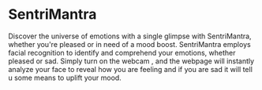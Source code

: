 # SentriMantra
Discover the universe of emotions with a single glimpse with SentriMantra, whether you're pleased or in need of a mood boost.  SentriMantra employs facial recognition to identify and comprehend your emotions, whether pleased or sad.  Simply turn on the webcam , and the webpage will instantly analyze your face to reveal how you are feeling and if you are sad it will tell u some means to uplift your mood.